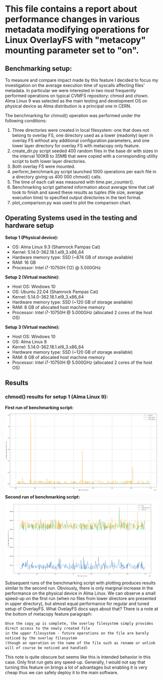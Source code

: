 <h1>This file contains a report about performance changes in various metadata modifying operations for Linux OverlayFS with "metacopy" mounting parameter set to "on".</h1>

<h2>Benchmarking setup:</h2>
To measure and compare impact made by this feature I decided to focus my investigation on the average execution time of syscalls affecting files' metadata. 
In particular we were interested in two most frequently performed operations on typical CVMFS repository: chmod and chown. 
Alma Linux 9 was selected as the main testing and development OS on physical device as Alma distribution is a principal one in CERN.

The benchmarking for chmod() operation was performed under the following conditions:
1. Three directories were created in local filesystem: one that does not belong to overlay FS, one directory used as a lower (readonly) layer in overlay FS without any additional configuration parameters, and one lower layer directory for overlay FS with metacopy only feature.
2. create_dir.py script seeded 400 random files in the base dir with sizes in the interval 100KB to 35MB that were copied with a corresponding utility script to both lower layer directories.
3. Both overlay FS were mounted. 
4. perform_benchmark.py script launched 1000 operations per each file in a directory giving us 400 000 chmod() calls.
5. The time of each call was measured with time.per_counter().
6. Benchmarking script gathered information about average time that call took to finish and saved these results as tuples (file size, average execution time) to specified output directories in the text format.
7. plot_comparison.py was used to plot the comparison chart.

<h2>Operating Systems used in the testing and hardware setup</h2>

**Setup 1 (Physical device):**
- OS: Alma Linux 9.3 (Shamrock Pampas Cat)
- Kernel: 5.14.0-362.18.1.el9_3.x86_64
- Hardware memory type: SSD (~874 GB of storage available)
- RAM: 16 GB
- Processor: Intel i7-10750H (12) @ 5.000GHz

**Setup 2 (Virtual machine):**
- Host OS: Windows 10
- OS: Ubuntu 22.04 (Shamrock Pampas Cat)
- Kernel: 5.14.0-362.18.1.el9_3.x86_64
- Hardware memory type: SSD (~120 GB of storage available)
- RAM: 8 GB of allocated host machine memory
- Processor: Intel i7-10750H @ 5.000GHz (allocated 2 cores of the host OS)

**Setup 3 (Virtual machine):**
- Host OS: Windows 10
- OS: Alma Linux 8
- Kernel: 5.14.0-362.18.1.el9_3.x86_64
- Hardware memory type: SSD (~120 GB of storage available)
- RAM: 8 GB of allocated host machine memory 
- Processor: Intel i7-10750H @ 5.000GHz (allocated 2 cores of the host OS)

<h2>Results</h2>
<h3>chmod() results for setup 1 (Alma Linux 9):</h3>

**First run of benchmarking script:**
![alt text](/plots/alma_linux_9/100kb_35mb_range_1st_run.png)
**Second run of benchmarking script:**
![alt text](/plots/alma_linux_9/100kb_35MB_range_2nd_run.png)
Subsequent runs of the benchmarking script with plotting produces results similar to the second run.
Obviously, there is only marginal increase in the performance on the physical device in Alma Linux. We can observe a small speed-up on the first run (when no files from lower directore are presented in upper directory), but almost equal performance for regular and tuned setup of OverlayFS. What OvelayFS docs says about that? There is a note at the bottom of metacopy feature paragraph:
```
Once the copy_up is complete, the overlay filesystem simply provides direct access to the newly created file
in the upper filesystem - future operations on the file are barely noticed by the overlay filesystem
(though an operation on the name of the file such as rename or unlink will of course be noticed and handled)
```
This note is quite obscure but seems like this is intended behavior in this case. Only first run gets any speed-up.
Generally, I would not say that turning this feature on brings a lot of advantages but enabling it is very cheap thus we can safely deploy it to the main software.
